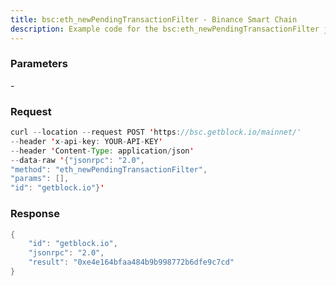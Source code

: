 ```yaml
---
title: bsc:eth_newPendingTransactionFilter - Binance Smart Chain
description: Example code for the bsc:eth_newPendingTransactionFilter json-rpc method. Сomplete guide on how to use bsc:eth_newPendingTransactionFilter json-rpc in GetBlock.io Web3 documentation.
---
```


### Parameters


\-

### Request

``` java
curl --location --request POST 'https://bsc.getblock.io/mainnet/' 
--header 'x-api-key: YOUR-API-KEY' 
--header 'Content-Type: application/json' 
--data-raw '{"jsonrpc": "2.0",
"method": "eth_newPendingTransactionFilter",
"params": [],
"id": "getblock.io"}'
```

###  Response

``` java
{
    "id": "getblock.io",
    "jsonrpc": "2.0",
    "result": "0xe4e164bfaa484b9b998772b6dfe9c7cd"
}
```

